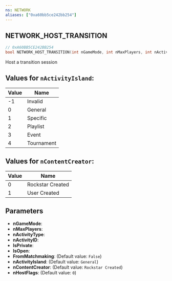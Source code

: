 ```yaml
---
ns: NETWORK
aliases: ["0xa60bb5ce242bb254"]
---
```

## NETWORK_HOST_TRANSITION

```c
// 0xA60BB5CE242BB254
bool NETWORK_HOST_TRANSITION(int nGameMode, int nMaxPlayers, int nActivityType, int nActivityID, bool IsPrivate, bool IsOpen, bool FromMatchmaking, int nActivityIsland, int nContentCreator, int nHostFlags);
```

Host a transition session

## Values for `nActivityIsland`:
| Value | Name |
| --- | --- |
| -1 | Invalid |
| 0 | General |
| 1 | Specific |
| 2 | Playlist |
| 3 | Event |
| 4 | Tournament |


## Values for `nContentCreator`:
| Value | Name |
| --- | --- |
| 0 | Rockstar Created |
| 1 | User Created |


## Parameters
* **nGameMode**: 
* **nMaxPlayers**: 
* **nActivityType**: 
* **nActivityID**: 
* **IsPrivate**: 
* **IsOpen**: 
* **FromMatchmaking**: (Default value: `False`)
* **nActivityIsland**: (Default value: `General`)
* **nContentCreator**: (Default value: `Rockstar Created`)
* **nHostFlags**: (Default value: `0`)

